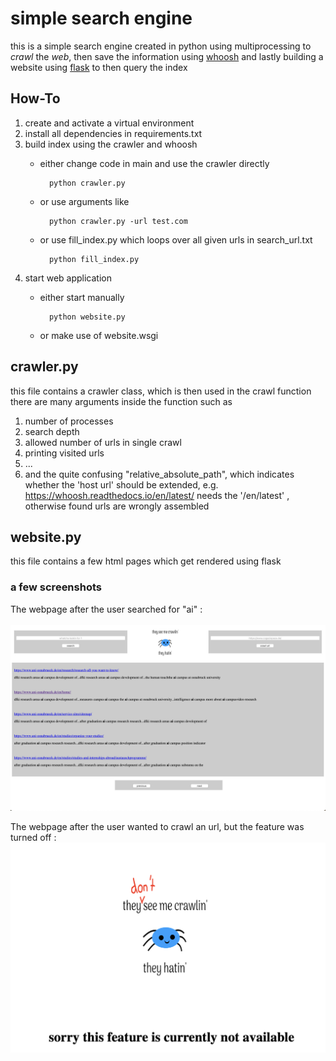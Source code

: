# simple search engine


this is a simple search engine created in python using multiprocessing to *crawl* the *web*, then save the information using <a href="https://whoosh.readthedocs.io/en/latest/">whoosh</a> and lastly building a website using <a href="https://flask.palletsprojects.com/en/3.0.x/">flask</a> to then query the index

## How-To 
1. create and activate a virtual environment <br>
2. install all dependencies in requirements.txt
3. build index using the crawler and whoosh
	* either change code in main and use the crawler directly

			python crawler.py 
	* or use arguments like

			python crawler.py -url test.com
			
	* or use fill\_index.py which loops over all given urls in search\_url.txt
	
			python fill_index.py
			
4. start web application
	* either start manually
	
			python website.py
	
	* or make use of website.wsgi
	


## crawler.py
this file contains a crawler class, which is then used in the crawl function <br>
there are many arguments inside the function such as <br>

1. number of processes
2. search depth
3. allowed number of urls in single crawl
4. printing visited urls
5. ...
6. and the quite confusing "relative\_absolute\_path", which indicates whether the 'host url' should be extended, e.g. https://whoosh.readthedocs.io/en/latest/ needs the '/en/latest' , otherwise found urls are wrongly assembled

## website.py
this file contains a few html pages which get rendered using flask <br>

### a few screenshots

The webpage after the user searched for "ai" : 
<br>
<br>
<img src="images_for_readme/results_for_ai.png" >
<br>

The webpage after the user wanted to crawl an url, but the feature was turned off : 
<br>
<img src="images_for_readme/404.png" >
<br>
